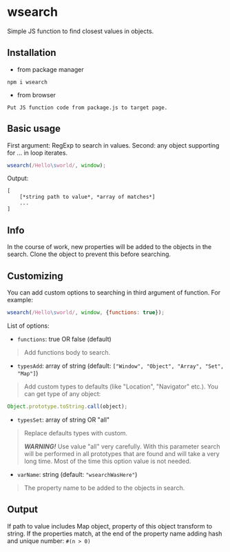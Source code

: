 # wsearch
Simple JS function to find closest values in objects.
## Installation
- from package manager
```
npm i wsearch
```
- from browser
```
Put JS function code from package.js to target page.
```
## Basic usage
First argument: RegExp to search in values. Second: any object supporting for ... in loop iterates.
```js
wsearch(/Hello\sworld/, window);
```
Output:
```
[
	[*string path to value*, *array of matches*]
	...
]
```
## Info
In the course of work, new properties will be added to the objects in the search.
Сlone the object to prevent this before searching.
## Customizing
You can add custom options to searching in third argument of function. For example:
```js
wsearch(/Hello\sworld/, window, {functions: true});
```
List of options:
- `functions`: true OR false (default)
> Add functions body to search.
- `typesAdd`: array of string (default: `["Window", "Object", "Array", "Set", "Map"]`)
> Add custom types to defaults (like "Location", "Navigator" etc.). You can get type of any object:
```js
Object.prototype.toString.call(object);
```
- `typesSet`: array of string OR "all"
> Replace defaults types with custom.
>
>***WARNING!*** Use value "all" very carefully. With this parameter search will be performed in all prototypes that are found and will take a very long time. Most of the time this option value is not needed.
- `varName`: string (default: `"wsearchWasHere"`)
> The property name to be added to the objects in search.
## Output
If path to value includes Map object, property of this object transform to string. If the properties match, at the end of the property name adding hash and unique number: `#(n > 0)`
